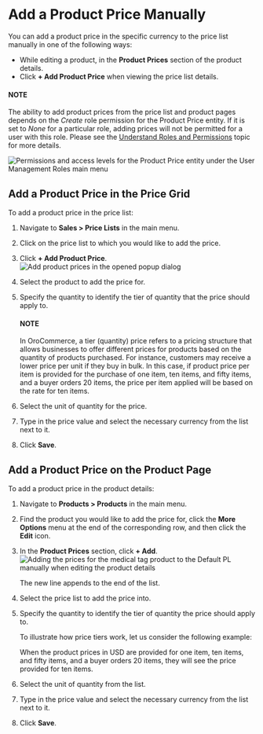 <a id="user-guide-pricing-price-list-manual"></a>

# Add a Product Price Manually

You can add a product price in the specific currency to the price list manually in one of the following ways:

* While editing a product, in the **Product Prices** section of the product details.
* Click **+ Add Product Price** when viewing the price list details.

#### NOTE
The ability to add product prices from the price list and product pages depends on the *Create* role permission for the Product Price entity. If it is set to *None* for a particular role, adding prices will not be permitted for a user with this role. Please see the [Understand Roles and Permissions](../../system/user-management/roles/index.md#user-guide-user-management-permissions-roles) topic for more details.

![Permissions and access levels for the Product Price entity under the User Management Roles main menu](user/img/sales/pricelist/product_price_acl.png)

## Add a Product Price in the Price Grid

To add a product price in the price list:

1. Navigate to **Sales > Price Lists** in the main menu.
2. Click on the price list to which you would like to add the price.
3. Click **+ Add Product Price**.
   ![Add product prices in the opened popup dialog](user/img/sales/pricelist/prices_for_price_list.png)
4. Select the product to add the price for.
5. Specify the quantity to identify the tier of quantity that the price should apply to.

   #### NOTE
   In OroCommerce, a tier (quantity) price refers to a pricing structure that allows businesses to offer different prices for products based on the quantity of products purchased. For instance, customers may receive a lower price per unit if they buy in bulk. In this case, if product price per item is provided for the purchase of one item, ten items, and fifty items, and a buyer orders 20 items, the price per item applied will be based on the rate for ten items.
6. Select the unit of quantity for the price.
7. Type in the price value and select the necessary currency from the list next to it.
8. Click **Save**.

<!-- finish_one -->

<a id="user-guide-pricing-price-list-manual-product-details"></a>

## Add a Product Price on the Product Page

To add a product price in the product details:

1. Navigate to **Products > Products** in the main menu.
2. Find the product you would like to add the price for, click the <i class="fa fa-ellipsis-h fa-lg" aria-hidden="true"></i> **More Options** menu at the end of the corresponding row, and then click the <i class="fa fa-edit fa-lg" aria-hidden="true"></i> **Edit** icon.
3. In the **Product Prices** section, click **+ Add**.
   ![Adding the prices for the medical tag product to the Default PL manually when editing the product details](user/img/sales/pricelist/prices_for_product.png)

   The new line appends to the end of the list.
4. Select the price list to add the price into.
5. Specify the quantity to identify the tier of quantity the price should apply to.

   To illustrate how price tiers work, let us consider the following example:

   When the product prices in USD are provided for one item, ten items, and fifty items, and a buyer orders 20 items, they will see the price provided for ten items.
6. Select the unit of quantity from the list.
7. Type in the price value and select the necessary currency from the list next to it.
8. Click **Save**.

<!-- fa-bars = fa-navicon -->
<!-- Ic Tiles is used as Set As Default in saved views, and as tiles in display layout options -->
<!-- IcPencil refers to Rename in Commerce and Inline Editing in CRM -->
<!-- Check mark in the square. -->
<!-- SortDesc is also used as drop-down arrow -->
<!-- A -->
<!-- B -->
<!-- C -->
<!-- D -->
<!-- E -->
<!-- F -->
<!-- G -->
<!-- H -->
<!-- I -->
<!-- L -->
<!-- M -->
<!-- P -->
<!-- R -->
<!-- S -->
<!-- T -->
<!-- U -->
<!-- Z -->
